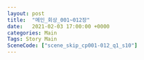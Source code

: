 ```yaml
---
layout: post
title:  "메인_회상_001~012장"
date:   2021-02-03 17:00:00 +0000
categories: Main
Tags: Story Main
SceneCode: ["scene_skip_cp001-012_q1_s10"]
---
```

